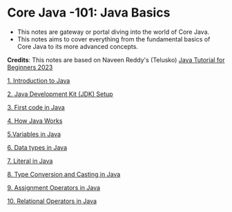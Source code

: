 # Core Java -101: Java Basics

- This notes are gateway or portal diving into the world of Core Java.
- This notes aims to cover everything from the fundamental basics of Core Java to its more advanced concepts.

**Credits**: This notes are based on Naveen Reddy's (Telusko) [Java Tutorial for Beginners 2023](https://youtu.be/BGTx91t8q50)


[1. Introduction to Java](https://github.com/srirams24/Core-Java/blob/main/Notes/1.%20Introduction%20to%20Java.md)

[2. Java Development Kit (JDK) Setup](https://github.com/srirams24/Core-Java/blob/main/Notes/2.%20Java%20Development%20Kit%20(JDK)%20Setup.md)

[3. First code in Java](https://github.com/srirams24/Core-Java/blob/main/Notes/3.%20First%20code%20in%20Java.md)

[4. How Java Works](https://github.com/srirams24/Core-Java/blob/main/Notes/4.%20How%20Java%20Works.md)

[5.Variables in Java](https://github.com/srirams24/Core-Java/blob/main/Notes/5.%20Variables.md)

[6. Data types in Java](https://github.com/srirams24/Core-Java/blob/main/Notes/6.%20Data%20types.md)

[7. Literal in Java](https://github.com/srirams24/Core-Java/blob/main/Notes/7.%20Literals.md)

[8. Type Conversion and Casting in Java](https://github.com/srirams24/Core-Java/blob/main/Notes/8.%20Type%20Conversion.md)

[9. Assignment Operators in Java](https://github.com/srirams24/Core-Java/blob/main/Notes/9.%20Assignment%20Operators.md)

[10. Relational Operators in Java](https://github.com/srirams24/Core-Java/blob/main/Notes/10.%20Relational%20Operators.md)

